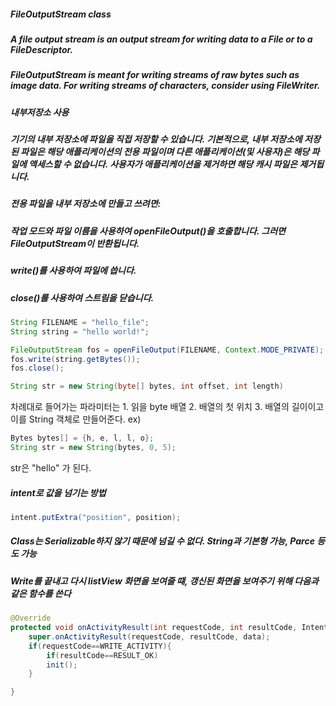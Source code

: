 ##### FileOutputStream class
##### A file output stream is an output stream for writing data to a File or to a FileDescriptor.
##### FileOutputStream is meant for writing streams of raw bytes such as image data. For writing streams of characters, consider using FileWriter.

##### 내부저장소 사용
##### 기기의 내부 저장소에 파일을 직접 저장할 수 있습니다. 기본적으로, 내부 저장소에 저장된 파일은 해당 애플리케이션의 전용 파일이며 다른 애플리케이션(및 사용자)은 해당 파일에 액세스할 수 없습니다. 사용자가 애플리케이션을 제거하면 해당 캐시 파일은 제거됩니다.
##### 전용 파일을 내부 저장소에 만들고 쓰려면:
##### 작업 모드와 파일 이름을 사용하여 openFileOutput()을 호출합니다. 그러면 FileOutputStream이 반환됩니다.
##### write()를 사용하여 파일에 씁니다.
##### close()를 사용하여 스트림을 닫습니다.
```java
String FILENAME = "hello_file";
String string = "hello world!";

FileOutputStream fos = openFileOutput(FILENAME, Context.MODE_PRIVATE);
fos.write(string.getBytes());
fos.close();
```
```java
String str = new String(byte[] bytes, int offset, int length)
```
차례대로 들어가는 파라미터는 1. 읽을 byte 배열 2. 배열의 첫 위치 3. 배열의 길이이고
이를 String 객체로 만들어준다.
ex)
```java
Bytes bytes[] = {h, e, l, l, o};
String str = new String(bytes, 0, 5);
```
str은 "hello" 가 된다.

##### intent로 값을 넘기는 방법
```java
intent.putExtra("position", position);
```
##### Class는 Serializable하지 않기 때문에 넘길 수 없다. String과 기본형 가능, Parce 등도 가능

##### Write를 끝내고 다시 listView 화면을 보여줄 떄, 갱신된 화면을 보여주기 위해 다음과 같은 함수를 쓴다
```java
@Override
protected void onActivityResult(int requestCode, int resultCode, Intent data) {
    super.onActivityResult(requestCode, resultCode, data);
    if(requestCode==WRITE_ACTIVITY){
        if(resultCode==RESULT_OK)
        init();
    }

}
```
